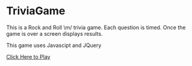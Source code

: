# TriviaGame

This is a Rock and Roll \m/ trivia game. Each question is timed. Once the game is over a screen displays results.

This game uses Javascipt and JQuery

[Click Here to Play](https://gladyn.github.io/TriviaGame/)
